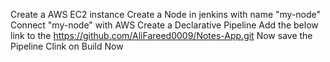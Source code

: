 Create a AWS EC2 instance
Create a Node in jenkins with name "my-node"
Connect "my-node" with AWS
Create a Declarative Pipeline
Add the below link to the 
https://github.com/AliFareed0009/Notes-App.git
Now save the Pipeline
Clink on Build Now
